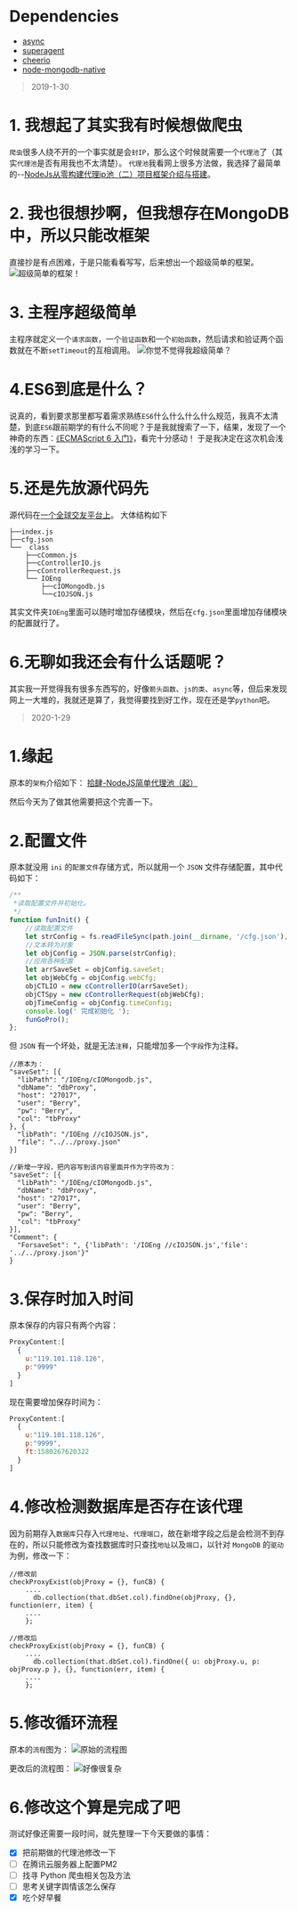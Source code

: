 # Dependencies
- [async](https://github.com/caolan/async)
- [superagent](https://github.com/visionmedia/superagent)
- [cheerio](https://github.com/cheeriojs/cheerio)
- [node-mongodb-native](https://github.com/mongodb/node-mongodb-native)

> 2019-1-30

# 1. 我想起了其实我有时候想做爬虫
`爬虫`很多人绕不开的一个事实就是会`封IP`，那么这个时候就需要一个`代理池`了（其实`代理池`是否有用我也不太清楚）。
`代理池`我看网上很多方法做，我选择了最简单的--[NodeJs从零构建代理ip池（二）项目框架介绍与搭建](https://www.jianshu.com/p/a8922e1551ae)。

# 2. 我也很想抄啊，但我想存在MongoDB中，所以只能改框架
直接抄是有点困难，于是只能看看写写，后来想出一个超级简单的框架。
![超级简单的框架！](https://upload-images.jianshu.io/upload_images/14763760-301606efa758d78d.png?imageMogr2/auto-orient/strip%7CimageView2/2/w/1240)

# 3. 主程序超级简单
主程序就定义一个`请求函数`，一个`验证函数`和一个`初始函数`，然后请求和验证两个函数就在不断`setTimeout`的互相调用。
![你觉不觉得我超级简单？](https://upload-images.jianshu.io/upload_images/14763760-ebfb5e6765a988cc.png?imageMogr2/auto-orient/strip%7CimageView2/2/w/1240)

# 4.ES6到底是什么？
说真的，看到要求那里都写着需求熟练`ES6`什么什么什么什么规范，我真不太清楚，到底`ES6`跟前期学的有什么不同呢？于是我就搜索了一下，结果，发现了一个神奇的东西：[《ECMAScript 6 入门》](http://es6.ruanyifeng.com/#README)，看完十分感动！
于是我决定在这次机会浅浅的学习一下。

# 5.还是先放源代码先
源代码在[一个全球交友平台上](https://github.com/BerryBC/proxy_pool)。
大体结构如下
```
├──index.js
├──cfg.json
└──  class
    ├──cCommon.js
    ├──cControllerIO.js
    ├──cControllerRequest.js
    └── IOEng
        ├──cIOMongodb.js
        └──cIOJSON.js
```
其实文件夹`IOEng`里面可以随时增加存储模块，然后在`cfg.json`里面增加存储模块的配置就行了。

# 6.无聊如我还会有什么话题呢？
其实我一开觉得我有很多东西写的，好像`箭头函数`、`js的类`、`async`等，但后来发现网上一大堆的，我就还是算了，我觉得要找到好工作，现在还是学`python`吧。


> 2020-1-29

# 1.缘起
原本的`架构`介绍如下：
[拾肆-NodeJS简单代理池（起）](https://www.jianshu.com/p/f0177911a9fb)

然后今天为了做其他需要把这个完善一下。

# 2.配置文件
原本就没用 `ini` 的`配置文件`存储方式，所以就用一个 `JSON` 文件存储配置，其中代码如下：
```js
/**
 *读取配置文件并初始化。
 */
function funInit() {
    //读取配置文件
    let strConfig = fs.readFileSync(path.join(__dirname, '/cfg.json'), { encoding: "utf-8" });
    //文本转为对象
    let objConfig = JSON.parse(strConfig);
    //应用各种配置
    let arrSaveSet = objConfig.saveSet;
    let objWebCfg = objConfig.webCfg;
    objCTLIO = new cControllerIO(arrSaveSet);
    objCTSpy = new cControllerRequest(objWebCfg);
    objTimeConfig = objConfig.timeConfig;
    console.log(' 完成初始化 ');
    funGoPro();
};
```
但 `JSON` 有一个坏处，就是无法`注释`，只能增加多一个`字段`作为注释。

```
//原本为：
"saveSet": [{
  "libPath": "/IOEng/cIOMongodb.js",
  "dbName": "dbProxy",
  "host": "27017",
  "user": "Berry",
  "pw": "Berry",
  "col": "tbProxy"
}, {
  "libPath": "/IOEng //cIOJSON.js",
  "file": "../../proxy.json"
}]

//新增一字段，把内容写到该内容里面并作为字符改为：
"saveSet": [{
  "libPath": "/IOEng/cIOMongodb.js",
  "dbName": "dbProxy",
  "host": "27017",
  "user": "Berry",
  "pw": "Berry",
  "col": "tbProxy"
}],
"Comment": {
  "ForsaveSet": ", {'libPath': '/IOEng //cIOJSON.js','file': '../../proxy.json'}"
}
```

# 3.保存时加入时间
原本保存的内容只有两个内容：
```js
ProxyContent:[
  {
    u:"119.101.118.126",
    p:"9999"
  }
]
```
现在需要增加保存时间为：
```js
ProxyContent:[
  {
    u:"119.101.118.126",
    p:"9999",
    ft:1580267620322
  }
]
```

# 4.修改检测数据库是否存在该代理
因为前期存入`数据库`只存入`代理地址`、`代理端口`，故在新增字段之后是会检测不到存在的，所以只能修改为查找数据库时只查找`地址`以及`端口`，以针对 `MongoDB` 的`驱动`为例，修改一下：
```
//修改前
checkProxyExist(objProxy = {}, funCB) {
    ....
      db.collection(that.dbSet.col).findOne(objProxy, {}, function(err, item) {
    ....
    };

//修改后
checkProxyExist(objProxy = {}, funCB) {
    ....
      db.collection(that.dbSet.col).findOne({ u: objProxy.u, p: objProxy.p }, {}, function(err, item) {
    ....
    };
```

# 5.修改循环流程
原本的`流程`图为：
![原始的流程图](https://upload-images.jianshu.io/upload_images/14763760-bd827aab6e7f934f.jpg?imageMogr2/auto-orient/strip%7CimageView2/2/w/1240)

更改后的流程图：
![好像很复杂](https://upload-images.jianshu.io/upload_images/14763760-fa18645521104000.jpg?imageMogr2/auto-orient/strip%7CimageView2/2/w/1240)

# 6.修改这个算是完成了吧
测试好像还需要一段时间，就先整理一下今天要做的事情：

- [x] 把前期做的代理池修改一下
- [ ] 在腾讯云服务器上配置PM2
- [ ] 找寻 Python 爬虫相关包及方法
- [ ] 思考关键字舆情该怎么保存
- [x] 吃个好早餐